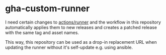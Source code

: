# gha-custom-runner

I need certain changes to [actions/runner](https://github.com/actions/runner)
and the workflow in this repository automatically applies them to new releases
and creates a patched release with the same tag and asset names.

This way, this repository can be used as a drop-in replacement URL when updating
the runner without it's self-update e.g. using ansible.
